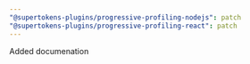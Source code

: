 ```yaml
---
"@supertokens-plugins/progressive-profiling-nodejs": patch
"@supertokens-plugins/progressive-profiling-react": patch
---
```


Added documenation
